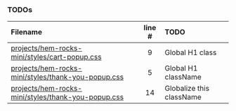 ### TODOs
| Filename | line # | TODO
|:------|:------:|:------
| [projects/hem-rocks-mini/styles/cart-popup.css](projects/hem-rocks-mini/styles/cart-popup.css#L9) | 9 | Global H1 class
| [projects/hem-rocks-mini/styles/thank-you-popup.css](projects/hem-rocks-mini/styles/thank-you-popup.css#L5) | 5 | Global H1 className
| [projects/hem-rocks-mini/styles/thank-you-popup.css](projects/hem-rocks-mini/styles/thank-you-popup.css#L14) | 14 | Globalize this className
